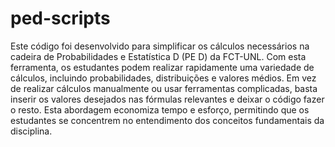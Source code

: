 # ped-scripts

Este código foi desenvolvido para simplificar os cálculos necessários na cadeira de Probabilidades e Estatística D (PE D) da FCT-UNL. Com esta ferramenta, os estudantes podem realizar rapidamente uma variedade de cálculos, incluindo probabilidades, distribuições e valores médios. Em vez de realizar cálculos manualmente ou usar ferramentas complicadas, basta inserir os valores desejados nas fórmulas relevantes e deixar o código fazer o resto. Esta abordagem economiza tempo e esforço, permitindo que os estudantes se concentrem no entendimento dos conceitos fundamentais da disciplina.
